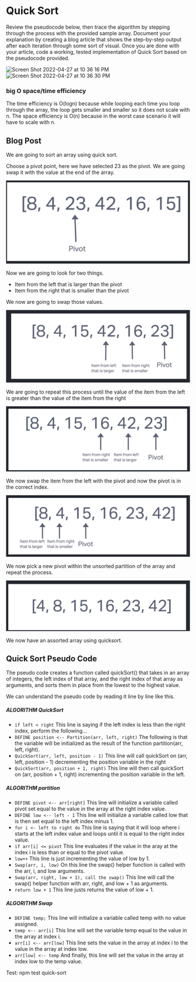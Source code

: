 # Quick Sort

Review the pseudocode below, then trace the algorithm by stepping through the process with the provided sample array. Document your explanation by creating a blog article that shows the step-by-step output after each iteration through some sort of visual.
Once you are done with your article, code a working, tested implementation of Quick Sort based on the pseudocode provided.

<img width="588" alt="Screen Shot 2022-04-27 at 10 36 16 PM" src="https://user-images.githubusercontent.com/91757275/165687773-3c36a8a5-5922-4ee5-bc84-b6cf6ec94060.png">
<img width="585" alt="Screen Shot 2022-04-27 at 10 36 30 PM" src="https://user-images.githubusercontent.com/91757275/165687793-9963a57c-4d34-4293-9e15-24fe73fca9be.png">


### big O space/time efficiency

The time efficiency is O(logn) because while looping each time you loop through the array, the loop gets smaller and smaller so it does not scale with n.
The space efficiency is O(n) because in the worst case scenario it will have to scale with n.

## Blog Post 

We are going to sort an array using quick sort.

Choose a pivot point, here we have selected 23 as the pivot. We are going swap it with the value at the end of the array.

![](img/code-challenge28-1.jpg)

Now we are going to look for two things.

- Item from the left that is larger than the pivot
- Item from the right that is smaller than the pivot

We now are going to swap those values.

![](img/code-challenge28-2.jpg)

We are going to repeat this process until the value of the item from the left is greater than the value of the item from the right

![](img/code-challenge28-3.jpg)

We now swap the item from the left with the pivot and now the pivot is in the correct index.

![](img/code-challenge28-4.jpg)

We now pick a new pivot within the unsorted partition of the array and repeat the process.

![](img/code-challenge28-5.jpg)

We now have an assorted array using quicksort.

## Quick Sort Pseudo Code

The pseudo code creates a function called quickSort() that takes in an array of integers, the left index of that array, and the right index of that array as arguments, and sorts them in place from the lowest to the highest value.

We can understand the pseudo code by reading it line by line like this.

##### ALGORITHM QuickSort

- `if left < right` This line is saying if the left index is less than the right index, perform the following...
- `DEFINE position <-- Partition(arr, left, right)` The following is that the variable will be initialized as the result of the function partition(arr, left, right).
- `QuickSort(arr, left, position - 1)` This line will call quickSort on (arr, left, position - 1) decrementing the position variable in the right
- `QuickSort(arr, position + 1, right)` This line will then call quickSort on (arr, position + 1, right) incrementing the position variable in the left.

##### ALGORITHM partition

- `DEFINE pivot <-- arr[right]` This line will initialize a variable called pivot set equal to the value in the array at the right index value.
- `DEFINE low <-- left - 1` This line will initialize a variable called low that is then set equal to the left index minus 1.
- `for i <- left to right do` This line is saying that it will loop where i starts at the left index value and loops until it is equal to the right index value.
- `if arr[i] <= pivot` This line evaluates if the value in the aray at the index i is less than or equal to the pivot value.
- `low++` This line is just incrementing the value of low by 1.
- `Swap(arr, i, low)` On this line the swap() helper function is called with the arr, i, and low arguments.
- `Swap(arr, right, low + 1), call the swap()` This line will call the swap() helper function with arr, right, and low + 1 as arguments.
- `return low + 1`  This line justs returns the value of low + 1.

##### ALGORITHM Swap

- `DEFINE temp;` This line will initialize a variable called temp with no value assigned.
- `temp <-- arr[i]` This line will set the variable temp equal to the value in the array at index i.
- `arr[i] <-- arr[low]` This line sets the value in the array at index i to the value in the array at index low.
- `arr[low] <-- temp` And finally, this line will set the value in the array at index low to the temp value.

Test: npm test quick-sort


